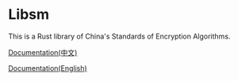 # Libsm

This is a Rust library of China's Standards of Encryption Algorithms.

[Documentation(中文)](https://nebulamoe.github.io/libsm/)

[Documentation(English)](https://nebulamoe.github.io/libsm/en/)
